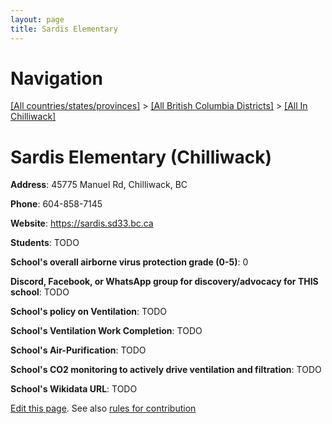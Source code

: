 ```yaml
---
layout: page
title: Sardis Elementary
---
```

# Navigation

[[All countries/states/provinces]](../../..) > [[All British Columbia Districts]](../..) > [[All In Chilliwack]](..)

# Sardis Elementary (Chilliwack)

**Address**: 45775 Manuel Rd, Chilliwack, BC

**Phone**: 604-858-7145

**Website**: <https://sardis.sd33.bc.ca>

**Students**: TODO

**School's overall airborne virus protection grade (0-5)**: 0

**Discord, Facebook, or WhatsApp group for discovery/advocacy for THIS school**: TODO

**School's policy on Ventilation**: TODO

**School's Ventilation Work Completion**: TODO

**School's Air-Purification**: TODO

**School's CO2 monitoring to actively drive ventilation and filtration**: TODO

**School's Wikidata URL**: TODO


[Edit this page](https://github.com/ventilate-schools/BC/edit/main/./Chilliwack/Sardis_Elementary.md). See also [rules for contribution](../../../contribution-rules/)